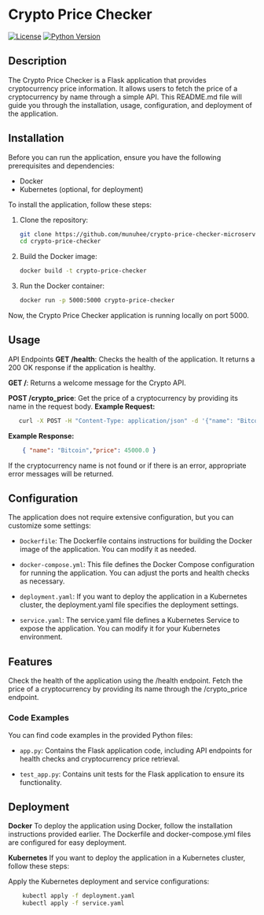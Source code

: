 # Crypto Price Checker
[![License](https://img.shields.io/badge/License-Apache%202.0-blue.svg)](https://opensource.org/licenses/Apache-2.0)
[![Python Version](https://img.shields.io/badge/Python-3.10-green)](https://www.python.org/downloads/)

## Description

The Crypto Price Checker is a Flask application that provides cryptocurrency price information. It allows users to fetch the price of a cryptocurrency by name through a simple API. This README.md file will guide you through the installation, usage, configuration, and deployment of the application.

## Installation

Before you can run the application, ensure you have the following prerequisites and dependencies:

- Docker
- Kubernetes (optional, for deployment)

To install the application, follow these steps:

1. Clone the repository:

   ```bash
   git clone https://github.com/munuhee/crypto-price-checker-microservice.git
   cd crypto-price-checker
2. Build the Docker image:

    ```bash
    docker build -t crypto-price-checker

3. Run the Docker container:

    ```bash
    docker run -p 5000:5000 crypto-price-checker

Now, the Crypto Price Checker application is running locally on port 5000.

## Usage

API Endpoints
**GET /health**: Checks the health of the application. It returns a 200 OK response if the application is healthy.

**GET /**: Returns a welcome message for the Crypto API.

**POST /crypto_price**: Get the price of a cryptocurrency by providing its name in the request body.
**Example Request:**

```bash
   curl -X POST -H "Content-Type: application/json" -d '{"name": "Bitcoin"}' http://localhost:5000/crypto_price
```
**Example Response:**

```json
    { "name": "Bitcoin","price": 45000.0 }
```

If the cryptocurrency name is not found or if there is an error, appropriate error messages will be returned.

## Configuration
The application does not require extensive configuration, but you can customize some settings:

- `Dockerfile`: The Dockerfile contains instructions for building the Docker image of the application. You can modify it as needed.

- `docker-compose.yml`: This file defines the Docker Compose configuration for running the application. You can adjust the ports and health checks as necessary.

- `deployment.yaml`: If you want to deploy the application in a Kubernetes cluster, the deployment.yaml file specifies the deployment settings.

- `service.yaml`: The service.yaml file defines a Kubernetes Service to expose the application. You can modify it for your Kubernetes environment.

## Features
Check the health of the application using the /health endpoint.
Fetch the price of a cryptocurrency by providing its name through the /crypto_price endpoint.

### Code Examples
You can find code examples in the provided Python files:

- `app.py`: Contains the Flask application code, including API endpoints for health checks and cryptocurrency price retrieval.

- `test_app.py`: Contains unit tests for the Flask application to ensure its functionality.

## Deployment

**Docker**
To deploy the application using Docker, follow the installation instructions provided earlier. The Dockerfile and docker-compose.yml files are configured for easy deployment.

**Kubernetes**
If you want to deploy the application in a Kubernetes cluster, follow these steps:

Apply the Kubernetes deployment and service configurations:

```bash
    kubectl apply -f deployment.yaml
    kubectl apply -f service.yaml
```
